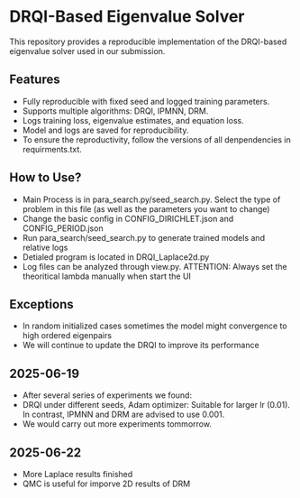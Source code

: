 # DRQI-Based Eigenvalue Solver

This repository provides a reproducible implementation of the DRQI-based eigenvalue solver used in our submission.

## Features
- Fully reproducible with fixed seed and logged training parameters.
- Supports multiple algorithms: DRQI, IPMNN, DRM.
- Logs training loss, eigenvalue estimates, and equation loss.
- Model and logs are saved for reproducibility.
- To ensure the reproductivity, follow the versions of all denpendencies in requirments.txt.

## How to Use?
- Main Process is in para_search.py/seed_search.py. Select the type of problem in this file (as well as the parameters you want to change)
- Change the basic config in CONFIG_DIRICHLET.json and CONFIG_PERIOD.json
- Run para_search/seed_search.py to generate trained models and relative logs
- Detialed program is located in DRQI_Laplace2d.py
- Log files can be analyzed through view.py. ATTENTION: Always set the theoritical lambda manually when start the UI

## Exceptions
- In random initialized cases sometimes the model might convergence to high ordered eigenpairs
- We will continue to update the DRQI to improve its performance

## 2025-06-19
- After several series of experiments we found: 
- DRQI under different seeds, Adam optimizer: Suitable for larger lr (0.01). In contrast, IPMNN and DRM are advised to use 0.001.
- We would carry out more experiments tommorrow.

## 2025-06-22
- More Laplace results finished
- QMC is useful for imporve 2D results of DRM
